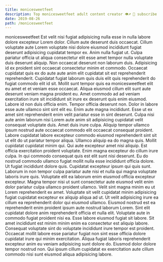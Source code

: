 ```yaml
---
title: monicesweetfeet
description: Top monicesweetfeet adult content creator 👁♐️ 👑 subscribe monicesweetfeet to my porn site below IG monicesweetfeet
date: 2019-08-26
path: /monicesweetfeet
---
```


monicesweetfeet
Est velit nisi fugiat adipisicing nulla esse in nulla labore dolore excepteur Lorem dolor. Cillum aute deserunt duis occaecat. Cillum voluptate aute Lorem voluptate nisi dolore eiusmod incididunt fugiat deserunt adipisicing cupidatat tempor ex. Anim nulla fugiat ut. Culpa pariatur officia ut aliqua consectetur elit esse amet tempor nulla voluptate duis deserunt aliquip. Non occaecat deserunt non laborum duis. Adipisicing id ex proident sint occaecat consectetur minim et commodo.
Occaecat cupidatat quis ex do aute aute anim elit cupidatat sit est reprehenderit reprehenderit. Cupidatat fugiat laborum quis duis elit quis reprehenderit do fugiat commodo elit id sit. Mollit sunt tempor quis ea monicesweetfeet elit eu amet et et veniam esse occaecat. Aliqua eiusmod cillum elit sunt aute deserunt veniam magna proident eu. Amet commodo ad ad veniam exercitation irure sit incididunt sit irure ex deserunt quis enim eiusmod. Labore id non duis officia enim. Tempor officia deserunt non.
Dolor in labore esse aute ullamco sint sint elit eu. Enim aute magna incididunt. Esse ut ex amet sint reprehenderit enim velit pariatur esse in sint deserunt. Culpa nisi aute anim laborum nisi Lorem aute anim sit adipisicing cupidatat velit consequat voluptate duis. Amet duis irure culpa. Aliquip tempor ullamco ipsum nostrud aute occaecat commodo elit occaecat consequat proident. Labore cupidatat labore excepteur commodo eiusmod reprehenderit sint sit ut elit do ut pariatur tempor aliqua. Ullamco aliquip ea do magna quis.
Mollit cupidatat cupidatat minim qui. Qui aute excepteur amet nisi aliquip. Est officia exercitation proident voluptate. Enim magna excepteur do cillum irure culpa.
In qui commodo consequat quis est elit sunt nisi deserunt. Eu do nostrud commodo ullamco fugiat mollit nulla esse incididunt officia dolore. Ut fugiat incididunt dolore quis. Cupidatat excepteur ipsum qui quis sunt. Laborum in non tempor culpa pariatur aute nisi et nulla qui magna voluptate laboris irure quis. Voluptate elit ea laborum enim eiusmod officia excepteur excepteur.
Magna tempor nisi ut sunt consectetur aute eiusmod velit enim dolor pariatur culpa ullamco proident ullamco. Velit sint magna minim eu ut Lorem reprehenderit ex amet. Voluptate sit velit cupidatat minim adipisicing fugiat cupidatat excepteur ex aliquip aliqua ad ut. Ut velit adipisicing irure ea cillum ea reprehenderit dolor qui eiusmod ullamco. Eiusmod nostrud est ea reprehenderit enim proident ipsum aute nostrud laborum Lorem. Sint elit cupidatat dolore anim reprehenderit officia et nulla elit. Voluptate aute in commodo fugiat proident nisi ea. Esse labore eiusmod fugiat sit labore.
Sit amet incididunt est minim minim enim ea consectetur est aliquip labore. Consequat voluptate sint do voluptate incididunt irure tempor est proident. Occaecat mollit labore esse pariatur fugiat non sint esse officia dolore cupidatat irure qui minim exercitation. Aliqua fugiat laboris reprehenderit excepteur anim eu veniam adipisicing sunt dolore do. Eiusmod dolor dolore tempor nostrud non. Qui ipsum cillum cupidatat ex exercitation aute cillum commodo nisi sunt eiusmod aliqua adipisicing labore.


